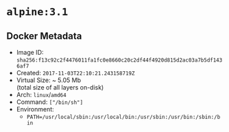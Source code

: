 # `alpine:3.1`

## Docker Metadata

- Image ID: `sha256:f13c92c2f4476011fa1fc0e8660c20c2df44f4920d815d2ac03a7b5df1436af7`
- Created: `2017-11-03T22:10:21.243158719Z`
- Virtual Size: ~ 5.05 Mb  
  (total size of all layers on-disk)
- Arch: `linux`/`amd64`
- Command: `["/bin/sh"]`
- Environment:
  - `PATH=/usr/local/sbin:/usr/local/bin:/usr/sbin:/usr/bin:/sbin:/bin`
